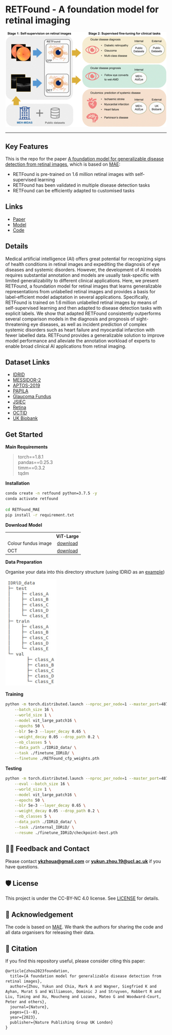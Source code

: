 # RETFound - A foundation model for retinal imaging
<!-- select Model and/or Data and/or Code as needed>
### Welcome to OpenMEDLab! 👋

<!--
**Here are some ideas to get you started:**
🙋‍♀️ A short introduction - what is your organization all about?
🌈 Contribution guidelines - how can the community get involved?
👩‍💻 Useful resources - where can the community find your docs? Is there anything else the community should know?
🍿 Fun facts - what does your team eat for breakfast?
🧙 Remember, you can do mighty things with the power of [Markdown](https://docs.github.com/github/writing-on-github/getting-started-with-writing-and-formatting-on-github/basic-writing-and-formatting-syntax)
-->


<!-- Insert the project banner here -->
<div align="center">
    <a href="https://"><img width="1000px" height="auto" src="./pic/pipeline.jpg"></a>
</div>

---


## Key Features

This is the repo for the paper [A foundation model for generalizable disease detection from retinal images](https://www.nature.com/articles/s41586-023-06555-x), which is based on [MAE](https://github.com/facebookresearch/mae):

- RETFound is pre-trained on 1.6 million retinal images with self-supervised learning
- RETFound has been validated in multiple disease detection tasks
- RETFound can be efficiently adapted to customised tasks

## Links

- [Paper](https://www.nature.com/articles/s41586-023-06555-x)
- [Model](https://github.com/openmedlab/RETFound_MAE#:~:text=r%20requirement.txt-,Download%20Model,-ViT%2DLarge)
- [Code](https://github.com/rmaphoh/RETFound_MAE#fine-tuning-with-retfound-weights) 
<!-- [Code] may link to your project at your institute>


<!-- give a introduction of your project -->
## Details

Medical artificial intelligence (AI) offers great potential for recognizing signs of health conditions in retinal images and expediting the diagnosis of eye diseases and systemic disorders. However, the development of AI models requires substantial annotation and models are usually task-specific with limited generalizability to different clinical applications. Here, we present RETFound, a foundation model for retinal images that learns generalizable representations from unlabelled retinal images and provides a basis for label-efficient model adaptation in several applications. Specifically, RETFound is trained on 1.6 million unlabelled retinal images by means of self-supervised learning and then adapted to disease detection tasks with explicit labels. We show that adapted RETFound consistently outperforms several comparison models in the diagnosis and prognosis of sight-threatening eye diseases, as well as incident prediction of complex systemic disorders such as heart failure and myocardial infarction with fewer labelled data. RETFound provides a generalizable solution to improve model performance and alleviate the annotation workload of experts to enable broad clinical AI applications from retinal imaging.


## Dataset Links

- [IDRID](https://ieee-dataport.org/open-access/indian-diabetic-retinopathy-image-dataset-idrid)
- [MESSIDOR-2](https://www.adcis.net/en/third-party/messidor2/)
- [APTOS-2019](https://www.kaggle.com/competitions/aptos2019-blindness-detection/data)
- [PAPILA](https://figshare.com/articles/dataset/PAPILA/14798004/1)
- [Glaucoma Fundus](https://dataverse.harvard.edu/dataset.xhtml?persistentId=doi:10.7910/DVN/1YRRAC)
- [JSIEC](https://zenodo.org/record/3477553)
- [Retina](https://www.kaggle.com/datasets/jr2ngb/cataractdataset)
- [OCTID](https://borealisdata.ca/dataverse/OCTID)
- [UK Biobank](https://www.ukbiobank.ac.uk/)


## Get Started

**Main Requirements**     
> torch==1.8.1  
> pandas==0.25.3  
> timm==0.3.2  
> tqdm  

**Installation**
```bash
conda create -n retfound python=3.7.5 -y
conda activate retfound

cd RETFound_MAE
pip install -r requirement.txt
```

**Download Model**

<table><tbody>
<!-- START TABLE -->
<!-- TABLE HEADER -->
<th valign="bottom"></th>
<th valign="bottom">ViT-Large</th>
<!-- TABLE BODY -->
<tr><td align="left">Colour fundus image</td>
<td align="center"><a href="https://drive.google.com/file/d/1l62zbWUFTlp214SvK6eMwPQZAzcwoeBE/view?usp=sharing">download</a></td>
</tr>
<!-- TABLE BODY -->
<tr><td align="left">OCT</td>
<td align="center"><a href="https://drive.google.com/file/d/1m6s7QYkjyjJDlpEuXm7Xp3PmjN-elfW2/view?usp=sharing">download</a></td>
</tr>
</tbody></table>


**Data Preparation**

Organise your data into this directory structure (using IDRiD as an [example](Example.ipynb))

<p align="left">
  <img src="./pic/file_index.jpg" width="160">
</p>


**Training**
```bash
python -m torch.distributed.launch --nproc_per_node=1 --master_port=48798 main_finetune.py \
    --batch_size 16 \
    --world_size 1 \
    --model vit_large_patch16 \
    --epochs 50 \
    --blr 5e-3 --layer_decay 0.65 \
    --weight_decay 0.05 --drop_path 0.2 \
    --nb_classes 5 \
    --data_path ./IDRiD_data/ \
    --task ./finetune_IDRiD/ \
    --finetune ./RETFound_cfp_weights.pth
```



**Testing**
```bash
python -m torch.distributed.launch --nproc_per_node=1 --master_port=48798 main_finetune.py \
    --eval --batch_size 16 \
    --world_size 1 \
    --model vit_large_patch16 \
    --epochs 50 \
    --blr 5e-3 --layer_decay 0.65 \
    --weight_decay 0.05 --drop_path 0.2 \
    --nb_classes 5 \
    --data_path ./IDRiD_data/ \
    --task ./internal_IDRiD/ \
    --resume ./finetune_IDRiD/checkpoint-best.pth
```

## 🙋‍♀️ Feedback and Contact

Please contact 	**ykzhoua@gmail.com** or **yukun.zhou.19@ucl.ac.uk** if you have questions.


## 🛡️ License

This project is under the CC-BY-NC 4.0 license. See [LICENSE](LICENSE) for details.

## 🙏 Acknowledgement

The code is based on [MAE](https://github.com/facebookresearch/mae). We thank the authors for sharing the code and all data organisers for releasing their data.

## 📝 Citation

If you find this repository useful, please consider citing this paper:
```
@article{zhou2023foundation,
  title={A foundation model for generalizable disease detection from retinal images},
  author={Zhou, Yukun and Chia, Mark A and Wagner, Siegfried K and Ayhan, Murat S and Williamson, Dominic J and Struyven, Robbert R and Liu, Timing and Xu, Moucheng and Lozano, Mateo G and Woodward-Court, Peter and others},
  journal={Nature},
  pages={1--8},
  year={2023},
  publisher={Nature Publishing Group UK London}
}
```

